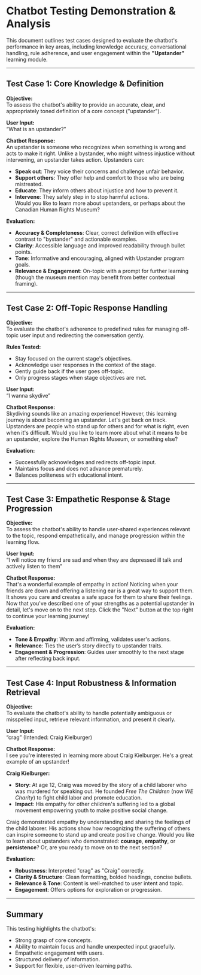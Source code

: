 # Chatbot Testing Demonstration & Analysis

This document outlines test cases designed to evaluate the chatbot's performance in key areas, including knowledge accuracy, conversational handling, rule adherence, and user engagement within the **"Upstander"** learning module.

---

## Test Case 1: Core Knowledge & Definition

**Objective:**  
To assess the chatbot's ability to provide an accurate, clear, and appropriately toned definition of a core concept ("upstander").

**User Input:**  
“What is an upstander?”

**Chatbot Response:**  
An upstander is someone who recognizes when something is wrong and acts to make it right. Unlike a bystander, who might witness injustice without intervening, an upstander takes action. Upstanders can:

- **Speak out**: They voice their concerns and challenge unfair behavior.  
- **Support others**: They offer help and comfort to those who are being mistreated.  
- **Educate**: They inform others about injustice and how to prevent it.  
- **Intervene**: They safely step in to stop harmful actions.  
Would you like to learn more about upstanders, or perhaps about the Canadian Human Rights Museum?

**Evaluation:**
- **Accuracy & Completeness**: Clear, correct definition with effective contrast to "bystander" and actionable examples.  
- **Clarity**: Accessible language and improved readability through bullet points.  
- **Tone**: Informative and encouraging, aligned with Upstander program goals.  
- **Relevance & Engagement**: On-topic with a prompt for further learning (though the museum mention may benefit from better contextual framing).

---

## Test Case 2: Off-Topic Response Handling

**Objective:**  
To evaluate the chatbot's adherence to predefined rules for managing off-topic user input and redirecting the conversation gently.

**Rules Tested:**
- Stay focused on the current stage's objectives.  
- Acknowledge user responses in the context of the stage.  
- Gently guide back if the user goes off-topic.  
- Only progress stages when stage objectives are met.

**User Input:**  
“I wanna skydive”

**Chatbot Response:**  
Skydiving sounds like an amazing experience! However, this learning journey is about becoming an upstander. Let's get back on track. Upstanders are people who stand up for others and for what is right, even when it's difficult. Would you like to learn more about what it means to be an upstander, explore the Human Rights Museum, or something else?

**Evaluation:**
- Successfully acknowledges and redirects off-topic input.
- Maintains focus and does not advance prematurely.
- Balances politeness with educational intent.

---

## Test Case 3: Empathetic Response & Stage Progression

**Objective:**  
To assess the chatbot's ability to handle user-shared experiences relevant to the topic, respond empathetically, and manage progression within the learning flow.

**User Input:**  
“I will notice my friend are sad and when they are depressed ill talk and actively listen to them”

**Chatbot Response:**  
That's a wonderful example of empathy in action! Noticing when your friends are down and offering a listening ear is a great way to support them. It shows you care and creates a safe space for them to share their feelings. Now that you've described one of your strengths as a potential upstander in detail, let's move on to the next step. Click the "Next" button at the top right to continue your learning journey!

**Evaluation:**
- **Tone & Empathy**: Warm and affirming, validates user's actions.  
- **Relevance**: Ties the user’s story directly to upstander traits.  
- **Engagement & Progression**: Guides user smoothly to the next stage after reflecting back input.

---

## Test Case 4: Input Robustness & Information Retrieval

**Objective:**  
To evaluate the chatbot's ability to handle potentially ambiguous or misspelled input, retrieve relevant information, and present it clearly.

**User Input:**  
“crag” (Intended: Craig Kielburger)

**Chatbot Response:**  
I see you're interested in learning more about Craig Kielburger. He's a great example of an upstander!

**Craig Kielburger:**

- **Story**: At age 12, Craig was moved by the story of a child laborer who was murdered for speaking out. He founded *Free The Children* (now *WE Charity*) to fight child labor and promote education.  
- **Impact**: His empathy for other children's suffering led to a global movement empowering youth to make positive social change.

Craig demonstrated empathy by understanding and sharing the feelings of the child laborer. His actions show how recognizing the suffering of others can inspire someone to stand up and create positive change. Would you like to learn about upstanders who demonstrated: **courage**, **empathy**, or **persistence**? Or, are you ready to move on to the next section?

**Evaluation:**
- **Robustness**: Interpreted "crag" as "Craig" correctly.  
- **Clarity & Structure**: Clean formatting, bolded headings, concise bullets.  
- **Relevance & Tone**: Content is well-matched to user intent and topic.  
- **Engagement**: Offers options for exploration or progression.

---

## Summary

This testing highlights the chatbot's:

- Strong grasp of core concepts.
- Ability to maintain focus and handle unexpected input gracefully.
- Empathetic engagement with users.
- Structured delivery of information.
- Support for flexible, user-driven learning paths.

